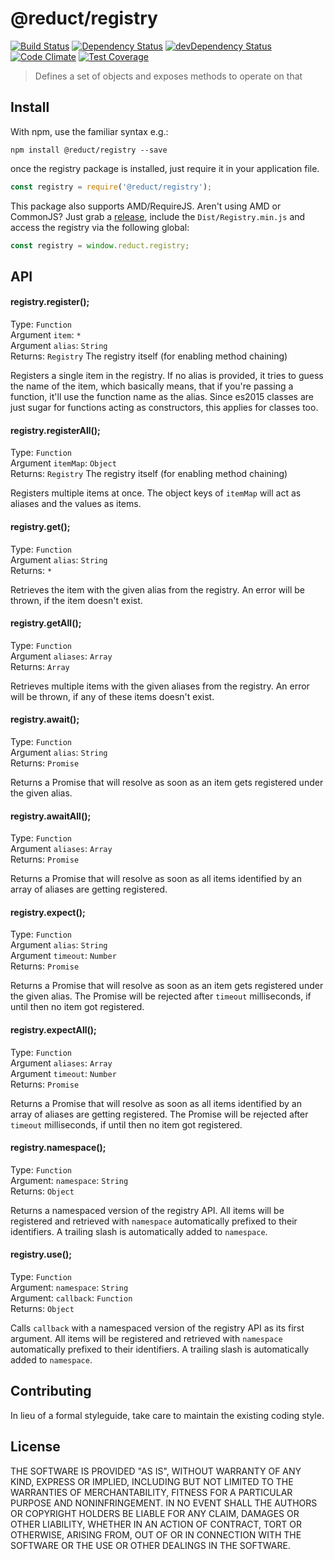# @reduct/registry

[![Build Status](https://travis-ci.org/reduct/registry.svg)](https://travis-ci.org/reduct/registry) [![Dependency Status](https://david-dm.org/reduct/registry.svg)](https://david-dm.org/reduct/registry) [![devDependency Status](https://david-dm.org/reduct/registry/dev-status.svg)](https://david-dm.org/reduct/registry#info=devDependencies) [![Code Climate](https://codeclimate.com/github/reduct/registry/badges/gpa.svg)](https://codeclimate.com/github/reduct/registry) [![Test Coverage](https://codeclimate.com/github/reduct/registry/badges/coverage.svg)](https://codeclimate.com/github/reduct/registry/coverage)

> Defines a set of objects and exposes methods to operate on that


## Install
With npm, use the familiar syntax e.g.:
```shell
npm install @reduct/registry --save
```

once the registry package is installed, just require it in your application file.
```js
const registry = require('@reduct/registry');
```

This package also supports AMD/RequireJS. Aren't using AMD or CommonJS? Just grab a [release](https://github.com/reduct/registry/releases), include the `Dist/Registry.min.js` and access the registry via the following global:
```js
const registry = window.reduct.registry;
```


## API
#### registry.register();
Type: `Function` <br>
Argument `item`: `*` <br>
Argument `alias`: `String` <br>
Returns: `Registry` The registry itself (for enabling method chaining)

Registers a single item in the registry. If no alias is provided, it tries to guess the name of the item, which basically means, that if you're passing a function, it'll use the function name as the alias. Since es2015 classes are just sugar for functions acting as constructors, this applies for classes too.

#### registry.registerAll();
Type: `Function` <br>
Argument `itemMap`: `Object` <br>
Returns: `Registry` The registry itself (for enabling method chaining)

Registers multiple items at once. The object keys of `itemMap` will act as aliases and the values as items.

#### registry.get();
Type: `Function` <br>
Argument `alias`: `String` <br>
Returns: `*`

Retrieves the item with the given alias from the registry. An error will be thrown, if the item doesn't exist.

#### registry.getAll();
Type: `Function` <br>
Argument `aliases`: `Array` <br>
Returns: `Array`

Retrieves multiple items with the given aliases from the registry. An error will be thrown, if any of these items doesn't exist.

#### registry.await();
Type: `Function` <br>
Argument `alias`: `String` <br>
Returns: `Promise`

Returns a Promise that will resolve as soon as an item gets registered under the given alias.

#### registry.awaitAll();
Type: `Function` <br>
Argument `aliases`: `Array` <br>
Returns: `Promise`

Returns a Promise that will resolve as soon as all items identified by an array of aliases are getting registered.

#### registry.expect();
Type: `Function` <br>
Argument `alias`: `String` <br>
Argument `timeout`: `Number` <br>
Returns: `Promise`

Returns a Promise that will resolve as soon as an item gets registered under the given alias. The Promise will be rejected after `timeout` milliseconds, if until then no item got registered.

#### registry.expectAll();
Type: `Function` <br>
Argument `aliases`: `Array` <br>
Argument `timeout`: `Number` <br>
Returns: `Promise`

Returns a Promise that will resolve as soon as all items identified by an array of aliases are getting registered. The Promise will be rejected after `timeout` milliseconds, if until then no item got registered.

#### registry.namespace();
Type: `Function` <br>
Argument: `namespace`: `String` <br>
Returns: `Object`

Returns a namespaced version of the registry API. All items will be registered and retrieved with `namespace` automatically prefixed to their identifiers. A trailing slash is automatically added to `namespace`.

#### registry.use();
Type: `Function` <br>
Argument: `namespace`: `String` <br>
Argument: `callback`: `Function` <br>
Returns: `Object`

Calls `callback` with a namespaced version of the registry API as its first argument. All items will be registered and retrieved with `namespace` automatically prefixed to their identifiers. A trailing slash is automatically added to `namespace`.

## Contributing
In lieu of a formal styleguide, take care to maintain the existing coding style.

## License
THE SOFTWARE IS PROVIDED "AS IS", WITHOUT WARRANTY OF ANY KIND, EXPRESS OR
IMPLIED, INCLUDING BUT NOT LIMITED TO THE WARRANTIES OF MERCHANTABILITY,
FITNESS FOR A PARTICULAR PURPOSE AND NONINFRINGEMENT. IN NO EVENT SHALL THE
AUTHORS OR COPYRIGHT HOLDERS BE LIABLE FOR ANY CLAIM, DAMAGES OR OTHER
LIABILITY, WHETHER IN AN ACTION OF CONTRACT, TORT OR OTHERWISE, ARISING FROM,
OUT OF OR IN CONNECTION WITH THE SOFTWARE OR THE USE OR OTHER DEALINGS IN
THE SOFTWARE.
